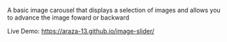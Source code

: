 A basic image carousel that displays a selection of images and allows you to advance the image foward or backward

Live Demo: https://araza-13.github.io/image-slider/
